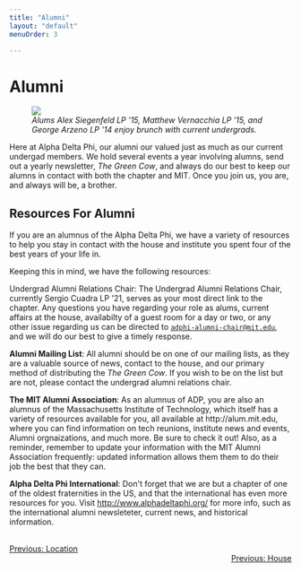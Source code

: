 ```yaml
---
title: "Alumni"
layout: "default"
menuOrder: 3

---
```


<div class="content container">

<h1>Alumni</h1>

<figure>
<img src="/images/Alumni_brunch.jpg">
<figcaption><em>Alums Alex Siegenfeld LP '15, Matthew Vernacchia LP '15, and George Arzeno LP '14 enjoy brunch with current undergrads.</em></figcaption>
</figure>

<p>Here at Alpha Delta Phi, our alumni our valued just as much as our current undergad members. We hold several events a year involving alumns, send out a yearly newsletter, <i>The Green Cow</i>, and always do our best to keep our alumns in contact with both the chapter and MIT. Once you join us, you are, and always will be, a brother. </p>

<h2> Resources For Alumni </h2> 

<p>If you are an alumnus of the Alpha Delta Phi, we have a variety of resources to help you stay in contact with the house and institute you spent four of the best years of your life in.</p>

<p>Keeping this in mind, we have the following resources: </p>

<p>Undergrad Alumni Relations Chair: The Undergrad Alumni Relations Chair, currently Sergio Cuadra LP '21, serves as your most direct link to the chapter. Any questions you have regarding your role as alums, current affairs at the house, availabilty of a guest room for a day or two, or any other issue regarding us can be directed to <a href="mailto:adphi-alumni-chair@mit.edu"><code>adphi-alumni-chair@mit.edu</code></a>, and we will do our best to give a timely response. </p>

<p>
<b>Alumni Mailing List</b>: All alumni should be on one of our mailing lists, as they are a valuable source of news, contact to the house, and our primary method of distributing the <i>The Green Cow</i>. If you wish to be on the list but are not, please contact the undergrad alumni relations chair. 
</p>
<p>
<b>The MIT Alumni Association</b>: As an alumnus of ADP, you are also an alumnus of the Massachusetts Institute of Technology, which itself has a variety of resources available for you, all available at http://alum.mit.edu, where you can find information on tech reunions, institute news and events, Alumni orgnaizations, and much more. Be sure to check it out! Also, as a reminder, remember to update your information with the MIT Alumni Association frequently: updated information allows them them to do their job the best that they can.</p>

<p>
<b>Alpha Delta Phi International</b>: Don't forget that we are but a chapter of one of the oldest fraternities in the US, and that the international has even more resources for you. Visit <a href="http://www.alphadeltaphi.org/">http://www.alphadeltaphi.org/</a> for more info, such as the international alumni newsleteter, current news, and historical information. </p>
  <br />
<div align="left" class="prev">
  <a href="/Location.html">Previous: Location</a>
</div>
<div align="right" class="next">
  <a href="/House.html">Previous: House</a>
</div>
